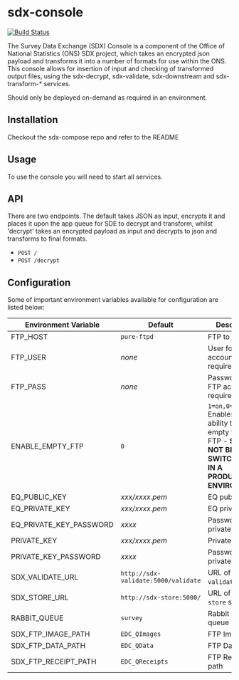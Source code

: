 # sdx-console

[![Build Status](https://travis-ci.org/ONSdigital/sdx-console.svg?branch=master)](https://travis-ci.org/ONSdigital/sdx-console)

The Survey Data Exchange (SDX) Console is a component of the Office of National Statistics (ONS) SDX project, which takes an encrypted json payload and transforms it into a number of formats for use within the ONS. This console allows for insertion of input and checking of transformed output files, using the sdx-decrypt, sdx-validate, sdx-downstream and sdx-transform-* services.

Should only be deployed on-demand as required in an environment.

## Installation

Checkout the sdx-compose repo and refer to the README

## Usage

To use the console you will need to start all services.

## API

There are two endpoints. The default takes JSON as input, encrypts it and places it upon the app queue for SDE to decrypt and transform, whilst 'decrypt' takes an encrypted payload as input and decrypts to json and transforms to final formats.

 * `POST /`
 * `POST /decrypt`

## Configuration

Some of important environment variables available for configuration are listed below:

| Environment Variable    | Default                               | Description
|-------------------------|---------------------------------------|----------------
| FTP_HOST                | `pure-ftpd`                           | FTP to monitor
| FTP_USER                | _none_                                | User for FTP account if required
| FTP_PASS                | _none_                                | Password for FTP account if required
| ENABLE_EMPTY_FTP        | `0`                                   | `1=on,0=off` Enables the ability to auto-empty the target FTP - **SHOULD NOT BE SWITCHED ON IN A PRODUCTION ENVIRONMENT!**
| EQ_PUBLIC_KEY           | _xxx/xxxx.pem_                        | EQ public key
| EQ_PRIVATE_KEY          | _xxx/xxxx.pem_                        | EQ private key
| EQ_PRIVATE_KEY_PASSWORD | _xxxx_                                | Password for EQ private key
| PRIVATE_KEY             | _xxx/xxxx.pem_                        | Private key
| PRIVATE_KEY_PASSWORD    | _xxxx_                                | Password for private key
| SDX_VALIDATE_URL        | `http://sdx-validate:5000/validate`   | URL of the ``sdx-validate`` service
| SDX_STORE_URL           | `http://sdx-store:5000/`              | URL of the ``sdx-store`` service
| RABBIT_QUEUE            | `survey`                              | Rabbit survey queue
| SDX_FTP_IMAGE_PATH      | `EDC_QImages`                         | FTP Image path
| SDX_FTP_DATA_PATH       | `EDC_QData`                           | FTP Data path
| SDX_FTP_RECEIPT_PATH    | `EDC_QReceipts`                       | FTP Receipt path
